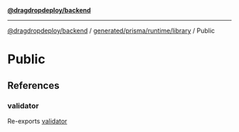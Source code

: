 [**@dragdropdeploy/backend**](../../../../../../README.md)

***

[@dragdropdeploy/backend](../../../../../../README.md) / [generated/prisma/runtime/library](../../README.md) / Public

# Public

## References

### validator

Re-exports [validator](../../../../namespaces/Prisma/functions/validator.md)
